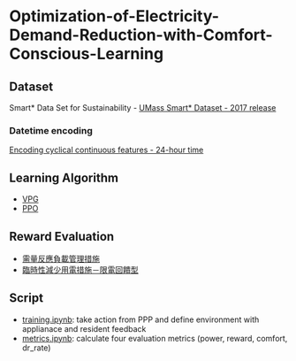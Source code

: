 # Optimization-of-Electricity-Demand-Reduction-with-Comfort-Conscious-Learning

## Dataset
Smart* Data Set for Sustainability - [UMass Smart* Dataset - 2017 release](http://traces.cs.umass.edu/index.php/Smart/Smart)

### Datetime encoding
[Encoding cyclical continuous features - 24-hour time](https://ianlondon.github.io/blog/encoding-cyclical-features-24hour-time/)

## Learning Algorithm
- [VPG](https://spinningup.openai.com/en/latest/algorithms/vpg.html)
- [PPO](https://spinningup.openai.com/en/latest/algorithms/ppo.html#)

## Reward Evaluation
- [需量反應負載管理措施](https://www.taipower.com.tw/upload/135/2018071708513325281.pdf)
- [臨時性減少用電措施－限電回饋型](https://www.taipower.com.tw/upload/135/2018121814155587242.pdf)

## Script
- [training.ipynb](./training.ipynb): take action from PPP and define environment with applianace and resident feedback
- [metrics.ipynb](./metrics.ipynb): calculate four evaluation metrics (power, reward, comfort, dr_rate)
